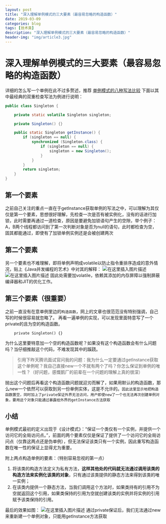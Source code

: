 ```yaml
---
layout: post
title: "深入理解单例模式的三大要素（最容易忽略的构造函数）"
date: 2019-03-09
categories: blog
tags: [技术类]
description: "深入理解单例模式的三大要素（最容易忽略的构造函数）"
header-img: "img/article3.jpg"
---
```


# 深入理解单例模式的三大要素（最容易忽略的构造函数）

详细的怎么写一个单例在此不过多赘述，推荐 [单例模式的八种写法比较](https://www.cnblogs.com/zhaoyan001/p/6365064.html)
下面以其中最经典的双重检查写法为例进行说明：

```Java
public class Singleton {

    private static volatile Singleton singleton;

    private Singleton() {}

    public static Singleton getInstance() {
        if (singleton == null) {
            synchronized (Singleton.class) {
                if (singleton == null) {
                    singleton = new Singleton();
                }
            }
        }
        return singleton;
    }
}
```
## 第一个要素
之前自己关注的重点一直在于getInstance获取单例的写法之中，可以理解为其仅仅是第一个要素，思想很好理解，先检查一次是否有被实例化，没有的话进行加锁，此时需要再通过一道检查，原因是要避免加锁语句产生的空隙，举个例子：A，B两个线程都访问到了第一次判断对象是否为null的语句，此时都检查为空，固其都能通过，即使有了加锁单例实例还是会被创建两次

## 第二个要素
另一个要素也不难理解，即将单例声明成volatile以防止指令重排序造成的意外情况，贴上《Java并发编程的艺术》中对其的解释：
![在这里插入图片描述](https://apiao-1258505467.cos.ap-chengdu.myqcloud.com/blog_pic/singleton_volatile1.png)
![在这里插入图片描述](https://apiao-1258505467.cos.ap-chengdu.myqcloud.com/blog_pic/singleton_volatile2.png)
固此处需要加volatile，依赖其添加的内存屏障以强制屏蔽编译器和JIT的优化工作。

## 第三个要素（很重要）
之前一直没有在意单例里边的`构造函数`，网上的文章也很范范没有特别强调，自己写的时候很容易就忽略了。
再看一遍单例的实现，可以发现里面特意写了一个private的且为空的构造函数。

```
    private Singleton() {}
```
为什么这里要特意加一个空的构造函数呢？如果没有这个构造函数会有什么问题吗？当仔细推敲这个代码，不难发现其中的蹊跷。
> 引用下昨天腾讯面试官问我的问题：我为什么一定要通过getInstance获取这个单例呢？我自己直接new一个不就有两个了吗？你怎么保证到单例的唯一性？（好问题，感慨鹅厂的前辈在一个问题的理解上真的很深）

抛出这个问题后再看这个构造函数问题就迎刃而解了，如果用默认的构造函数，那么new一个依然可以获取到另一份单例实体，这是不允许的。`因此这里显示地把构造函数置空，同时加上了private保证外界无法访问，用户即使new了一个也无法再次创建单例对象，要用这个对象只能通过暴露给外界的getInstance方法获取`

## 小结
单例模式最初的定义出现于《设计模式》：“保证一个类仅有一个实例，并提供一个访问它的全局访问点。”，前面的两个要素仅仅是保证了提供了一个访问它的全局访问点（仅靠这两点还是伪单例），但无法保证该类只有一个实例，因此重写构造函数在唯一性的保证上显得尤为重要。

附上两点构造单例的要素：（特别容易忽视的第一点）
1. 将该类的构造方法定义为私有方法，**这样其他处的代码就无法通过调用该类的构造方法来实例化该类的对象**，只有通过该类提供的静态方法来得到该类的唯一实例；
2. 在该类内提供一个静态方法，当我们调用这个方法时，如果类持有的引用不为空就返回这个引用，如果类保持的引用为空就创建该类的实例并将实例的引用赋予该类保持的引用。

最后的效果如图：
![在这里插入图片描述](https://img-blog.csdnimg.cn/20190309142951488.png)
通过private保证后，我们无法通过new来重新建一个单例对象，只能用getInstance方法获取


